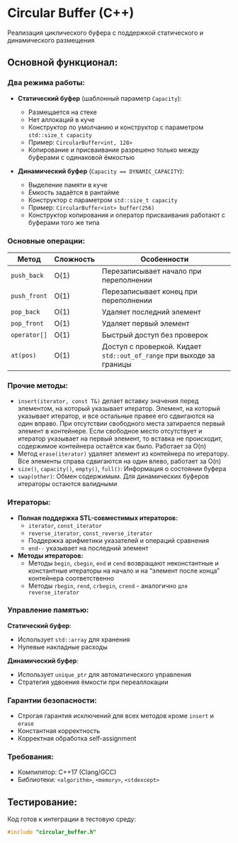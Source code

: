 # Circular Buffer (C++)

Реализация циклического буфера с поддержкой статического и динамического размещения

## Основной функционал:

### Два режима работы:
- **Статический буфер** (шаблонный параметр `Capacity`):
  - Размещается на стеке
  - Нет аллокаций в куче
  - Конструктор по умолчанию и конструктор с параметром `std::size_t capacity`
  - Пример: `CircularBuffer<int, 128>`
  - Копирование и присваивание разрешено только между буферами с одинаковой ёмкостью

- **Динамический буфер** (`Capacity == DYNAMIC_CAPACITY`):
  - Выделение памяти в куче
  - Ёмкость задаётся в рантайме
  - Конструктор с параметром `std::size_t capacity`
  - Пример: `CircularBuffer<int> buffer(256)`
  - Конструктор копирования и оператор присваивания работают с буферами того же типа

### Основные операции:
| Метод          | Сложность | Особенности                          |
|----------------|-----------|--------------------------------------|
| `push_back`    | O(1)      | Перезаписывает начало при переполнении|
| `push_front`   | O(1)      | Перезаписывает конец при переполнении |
| `pop_back`     | O(1)      | Удаляет последний элемент            |
| `pop_front`    | O(1)      | Удаляет первый элемент               |
| `operator[]`   | O(1)      | Быстрый доступ без проверок          |
| `at(pos)`      | O(1)      | Доступ с проверкой. Кидает `std::out_of_range` при выходе за границы|

### Прочие методы:
  - `insert(iterator, const T&)` делает вставку значения перед элементом, на который указывает итератор. Элемент, на который указывает итератор, и все остальные правее его сдвигаются на один вправо. При отсутствии свободного места затирается первый элемент в контейнере. Если свободное место отсутствует и итератор указывает на первый элемент, то вставка не происходит, содержимое контейнера остаётся как было. Работает за O(n)
  - Метод `erase(iterator)` удаляет элемент из контейнера по итератору. Все элементы справа сдвигаются на один влево, работает за O(n)
  - `size()`, `capacity()`, `empty()`, `full()`: Информация о состоянии буфера
  - `swap(other)`: Обмен содержимым. Для динамических буферов итераторы остаются валидными

### Итераторы:
- **Полная поддержка STL-совместимых итераторов:**
  - `iterator`, `const_iterator`
  - `reverse_iterator`, `const_reverse_iterator`
  - Поддержка арифметики указателей и операций сравнения
  - `end--` указывает на последний элемент
- **Методы итераторов:**
  - Методы `begin`, `cbegin`, `end` и `cend` возвращают неконстантные и константные итераторы на начало и на “элемент после конца” контейнера соответственно
  - Методы `rbegin`, `rend`, `crbegin`, `crend` - аналогично `для reverse_iterator`

### Управление памятью:

**Статический буфер**:
- Использует `std::array` для хранения
- Нулевые накладные расходы

**Динамический буфер**:
- Использует `unique_ptr` для автоматического управления
- Стратегия удвоения ёмкости при переаллокации

### Гарантии безопасности:
- Строгая гарантия исключений для всех методов кроме `insert` и `erase`
- Константная корректность
- Корректная обработка self-assignment

### Требования:
- Компилятор: C++17 (Clang/GCC)
- Библиотеки: `<algorithm>`, `<memory>`, `<stdexcept>`

## Тестирование:
Код готов к интеграции в тестовую среду:
```cpp
#include "circular_buffer.h"
